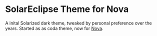 # SolarEclipse Theme for Nova

A inital Solarized dark theme, tweaked by personal preference over the years. Started as as coda theme, now for [Nova](https://panic.com/nova).

